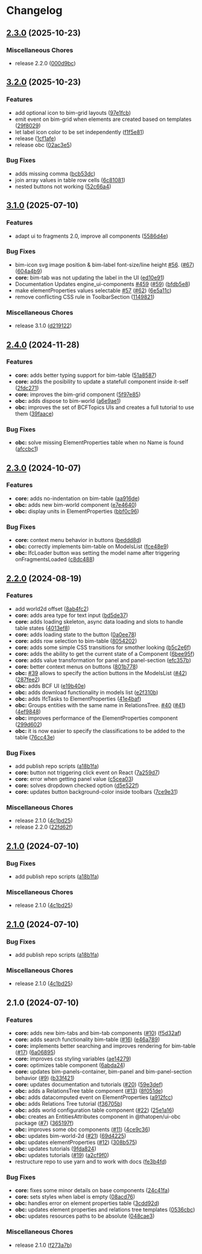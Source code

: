 # Changelog

## [2.3.0](https://github.com/ThatOpen/engine_ui-components/compare/v3.2.0...v2.3.0) (2025-10-23)


### Miscellaneous Chores

* release 2.2.0 ([000d9bc](https://github.com/ThatOpen/engine_ui-components/commit/000d9bce5ac9d9d497368ac50cdf6d2282c01b1a))

## [3.2.0](https://github.com/ThatOpen/engine_ui-components/compare/v3.1.0...v3.2.0) (2025-10-23)


### Features

* add optional icon to bim-grid layouts ([97e1fcb](https://github.com/ThatOpen/engine_ui-components/commit/97e1fcb5c9b27d948b8bf632c48604cadefe8163))
* emit event on bim-grid when elements are created based on templates ([29f8029](https://github.com/ThatOpen/engine_ui-components/commit/29f80297fe58cd082486ca4e0be06fcfcf76e252))
* let label icon color to be set independently ([f1f5e81](https://github.com/ThatOpen/engine_ui-components/commit/f1f5e81f50e16e7e13733993aa0b19b757e1638d))
* release ([1cf1afe](https://github.com/ThatOpen/engine_ui-components/commit/1cf1afe3521fc1f4bbec06741ddc938e76675bc0))
* release obc ([02ac3e5](https://github.com/ThatOpen/engine_ui-components/commit/02ac3e538cbe6f3adf59948300f1c5f4e90b084d))


### Bug Fixes

* adds missing comma ([bcb53dc](https://github.com/ThatOpen/engine_ui-components/commit/bcb53dca51596ad754e3807b52bc885b88c131f8))
* join array values in table row cells ([6c81081](https://github.com/ThatOpen/engine_ui-components/commit/6c81081c68c7f67af0983494b9c9b8d1ed30f1be))
* nested buttons not working ([52c66a4](https://github.com/ThatOpen/engine_ui-components/commit/52c66a401cec37acc331a1fae9df1d0216af3edb))

## [3.1.0](https://github.com/ThatOpen/engine_ui-components/compare/v2.4.0...v3.1.0) (2025-07-10)


### Features

* adapt ui to fragments 2.0, improve all components ([5586d4e](https://github.com/ThatOpen/engine_ui-components/commit/5586d4ebf4686e90bdc2d66c5e2ef4da98193ddd))


### Bug Fixes

* bim-icon svg image position & bim-label font-size/line height [#56](https://github.com/ThatOpen/engine_ui-components/issues/56). ([#67](https://github.com/ThatOpen/engine_ui-components/issues/67)) ([604a4b9](https://github.com/ThatOpen/engine_ui-components/commit/604a4b9991be47147eb6bc8f8407dbc01db62ac4))
* **core:** bim-tab was not updating the label in the UI ([ed10e91](https://github.com/ThatOpen/engine_ui-components/commit/ed10e910aecc12b9caabae750172a73eb707e1de))
* Documentation Updates engine_ui-components [#459](https://github.com/ThatOpen/engine_ui-components/issues/459) ([#59](https://github.com/ThatOpen/engine_ui-components/issues/59)) ([bfdb5e8](https://github.com/ThatOpen/engine_ui-components/commit/bfdb5e8912348eb6f58a66f46c4ac9e3ca300499))
* make elementProperties values selectable [#57](https://github.com/ThatOpen/engine_ui-components/issues/57) ([#62](https://github.com/ThatOpen/engine_ui-components/issues/62)) ([6e5a11c](https://github.com/ThatOpen/engine_ui-components/commit/6e5a11c8aaa930edb6dc244a1eeb9a2476469eb6))
* remove conflicting CSS rule in ToolbarSection ([1149821](https://github.com/ThatOpen/engine_ui-components/commit/1149821891b0f9613d7826581522f599d0d283bc))


### Miscellaneous Chores

* release 3.1.0 ([d219122](https://github.com/ThatOpen/engine_ui-components/commit/d2191223a0eb7b373410a95b60986868b0748625))

## [2.4.0](https://github.com/ThatOpen/engine_ui-components/compare/v2.3.0...v2.4.0) (2024-11-28)


### Features

* **core:** adds better typing support for bim-table ([51a8587](https://github.com/ThatOpen/engine_ui-components/commit/51a858722a19e2c7650a80cc93fd768af5d13d32))
* **core:** adds the posibility to update a statefull component inside it-self ([2fdc271](https://github.com/ThatOpen/engine_ui-components/commit/2fdc2710570e2813c3c8125947d933f8e701351c))
* **core:** improves the bim-grid component ([5f97e85](https://github.com/ThatOpen/engine_ui-components/commit/5f97e85897378db9478ff94b2935e5aee1263f64))
* **obc:** adds dispose to bim-world ([a6e9ae1](https://github.com/ThatOpen/engine_ui-components/commit/a6e9ae19207e8c8e07ccd6d7459cf652dc6deab2))
* **obc:** improves the set of BCFTopics UIs and creates a full tutorial to use them ([39faace](https://github.com/ThatOpen/engine_ui-components/commit/39faace28329ca24ccd7a66d37207b2fba4ee6f7))


### Bug Fixes

* **obc:** solve missing ElementProperties table when no Name is found ([afccbc1](https://github.com/ThatOpen/engine_ui-components/commit/afccbc17ef980671c32d842c2cad8911b81e1a8d))

## [2.3.0](https://github.com/ThatOpen/engine_ui-components/compare/v2.2.0...v2.3.0) (2024-10-07)


### Features

* **core:** adds no-indentation on bim-table ([aa916de](https://github.com/ThatOpen/engine_ui-components/commit/aa916de9963b8411cbd192e269f7eba103a5b9c7))
* **obc:** adds new bim-world component ([e7e4640](https://github.com/ThatOpen/engine_ui-components/commit/e7e46408584ce694918ac34ea9038d145c5690cd))
* **obc:** display units in ElementProperties ([bbf0c96](https://github.com/ThatOpen/engine_ui-components/commit/bbf0c967d92eab400a9f840e3065fba478762420))


### Bug Fixes

* **core:** context menu behavior in buttons ([beddd8d](https://github.com/ThatOpen/engine_ui-components/commit/beddd8d18f0993bc924299ab6f965cb5d888d636))
* **obc:** correctly implements bim-table on ModelsList ([fce48e9](https://github.com/ThatOpen/engine_ui-components/commit/fce48e9fbbecaccfb0bc250613d85ff05cb29e56))
* **obc:** IfcLoader button was setting the model name after triggering onFragmentsLoaded ([c8dc488](https://github.com/ThatOpen/engine_ui-components/commit/c8dc488cd947f26be8fe26a1dabbdead85ccb0d4))

## [2.2.0](https://github.com/ThatOpen/engine_ui-components/compare/v2.1.0...v2.2.0) (2024-08-19)


### Features

* add world2d offset ([8ab4fc2](https://github.com/ThatOpen/engine_ui-components/commit/8ab4fc27109ca2d3c6bf5486ebd52279c77766c0))
* **core:** adds area type for text input ([bd5de37](https://github.com/ThatOpen/engine_ui-components/commit/bd5de3769e2b711e05725c017a8e069f72d8ade2))
* **core:** adds loading skeleton, async data loading and slots to handle table states ([4013ef8](https://github.com/ThatOpen/engine_ui-components/commit/4013ef88b927a4ed99b8617c476dd71d74c8f4f3))
* **core:** adds loading state to the button ([0a0ee78](https://github.com/ThatOpen/engine_ui-components/commit/0a0ee78e6fbc1589ae4f46b1706e8967e9da699c))
* **core:** adds row selection to bim-table ([8054202](https://github.com/ThatOpen/engine_ui-components/commit/8054202008d1c10ac4a55b2a81b479ab71d7118f))
* **core:** adds some simple CSS transitions for smother looking ([b5c2e6f](https://github.com/ThatOpen/engine_ui-components/commit/b5c2e6f983107deba3d80caabdf4a147806db4c2))
* **core:** adds the ability to get the current state of a Component ([6bee95f](https://github.com/ThatOpen/engine_ui-components/commit/6bee95fbab1b9ffd68e138ac221832031a6aaa26))
* **core:** adds value transformation for panel and panel-section ([efc357b](https://github.com/ThatOpen/engine_ui-components/commit/efc357b60275b6df2f093913b65c8cacfed7f9b8))
* **core:** better context menus on buttons ([801b778](https://github.com/ThatOpen/engine_ui-components/commit/801b778f2bea8b8a5bd9ec7aba340cba08ce68e2))
* **obc:** [#39](https://github.com/ThatOpen/engine_ui-components/issues/39) allows to specify the action buttons in the ModelsList ([#42](https://github.com/ThatOpen/engine_ui-components/issues/42)) ([287fee2](https://github.com/ThatOpen/engine_ui-components/commit/287fee29e5970ef7c70308f9da92efd0c26e9618))
* **obc:** adds BCF UI ([e19b40e](https://github.com/ThatOpen/engine_ui-components/commit/e19b40e167441660ce098bb74fdf509689965229))
* **obc:** adds download functionality in models list ([e2f310b](https://github.com/ThatOpen/engine_ui-components/commit/e2f310b1295000d66817f5d79ee64fbdeafede32))
* **obc:** adds IfcTasks to ElementProperties ([41e4baf](https://github.com/ThatOpen/engine_ui-components/commit/41e4baff96c22c58d88cafa5cb96237abf4bc5dd))
* **obc:** Groups entities with the same name in RelationsTree. [#40](https://github.com/ThatOpen/engine_ui-components/issues/40) ([#41](https://github.com/ThatOpen/engine_ui-components/issues/41)) ([4ef9848](https://github.com/ThatOpen/engine_ui-components/commit/4ef9848dad57646143283318218243dcfee882d5))
* **obc:** improves performance of the ElementProperties component ([299d602](https://github.com/ThatOpen/engine_ui-components/commit/299d602854503e066c57321b2003c52fb4932589))
* **obc:** it is now easier to specify the classifications to be added to the table ([76cc43e](https://github.com/ThatOpen/engine_ui-components/commit/76cc43e760972cdd62cef2bb49e8638eb0208753))


### Bug Fixes

* add publish repo scripts ([a18b1fa](https://github.com/ThatOpen/engine_ui-components/commit/a18b1facf050746a9c95a788fc5c1cf75f0a797d))
* **core:** button not triggering click event on React ([7a259d7](https://github.com/ThatOpen/engine_ui-components/commit/7a259d7d52fe5f7d2629ee82ffa190706ca05926))
* **core:** error when getting panel value ([c5cea03](https://github.com/ThatOpen/engine_ui-components/commit/c5cea03c05ef4c36817801c451c4582946fe7810))
* **core:** solves dropdown checked option ([d5e522f](https://github.com/ThatOpen/engine_ui-components/commit/d5e522fcb6b996952d1095fb59d8e0124845705f))
* **core:** updates button background-color inside toolbars ([7ce9e31](https://github.com/ThatOpen/engine_ui-components/commit/7ce9e31f5429aa50bf8505ad636f7a582c4d4d25))


### Miscellaneous Chores

* release 2.1.0 ([4c1bd25](https://github.com/ThatOpen/engine_ui-components/commit/4c1bd251c7d7eadcca24f8aa666002ab29505f2b))
* release 2.2.0 ([22fd62f](https://github.com/ThatOpen/engine_ui-components/commit/22fd62fce4ce27586df8c5c61e11023d5f5ccb7d))

## [2.1.0](https://github.com/ThatOpen/engine_ui-components/compare/v2.1.0...v2.1.0) (2024-07-10)


### Bug Fixes

* add publish repo scripts ([a18b1fa](https://github.com/ThatOpen/engine_ui-components/commit/a18b1facf050746a9c95a788fc5c1cf75f0a797d))


### Miscellaneous Chores

* release 2.1.0 ([4c1bd25](https://github.com/ThatOpen/engine_ui-components/commit/4c1bd251c7d7eadcca24f8aa666002ab29505f2b))

## [2.1.0](https://github.com/ThatOpen/engine_ui-components/compare/v2.1.0...v2.1.0) (2024-07-10)


### Bug Fixes

* add publish repo scripts ([a18b1fa](https://github.com/ThatOpen/engine_ui-components/commit/a18b1facf050746a9c95a788fc5c1cf75f0a797d))


### Miscellaneous Chores

* release 2.1.0 ([4c1bd25](https://github.com/ThatOpen/engine_ui-components/commit/4c1bd251c7d7eadcca24f8aa666002ab29505f2b))

## 2.1.0 (2024-07-10)


### Features

* **core:** adds new bim-tabs and bim-tab components ([#10](https://github.com/ThatOpen/engine_ui-components/issues/10)) ([f5d32af](https://github.com/ThatOpen/engine_ui-components/commit/f5d32afb4598b5a5c48c03c2dbab5b51d5d36a9f))
* **core:** adds search functionality bim-table ([#16](https://github.com/ThatOpen/engine_ui-components/issues/16)) ([e46a789](https://github.com/ThatOpen/engine_ui-components/commit/e46a789644f53dcb25c11b6816741cfd0df2a82d))
* **core:** implements better searching and improves rendering for bim-table ([#17](https://github.com/ThatOpen/engine_ui-components/issues/17)) ([6a06895](https://github.com/ThatOpen/engine_ui-components/commit/6a06895326b9f1f7376bb180d11e4e6b39ea459a))
* **core:** improves css styling variables ([ae14279](https://github.com/ThatOpen/engine_ui-components/commit/ae142793d6bfbface4958e3099e8578b35f35fa5))
* **core:** optimizes table component ([6abda24](https://github.com/ThatOpen/engine_ui-components/commit/6abda243c165015bb053ee5ca0b93ddb5be07d6b))
* **core:** updates bim-panels-container, bim-panel and bim-panel-section behavior ([#9](https://github.com/ThatOpen/engine_ui-components/issues/9)) ([b33f421](https://github.com/ThatOpen/engine_ui-components/commit/b33f4214d6d7108dd4cce0b1150c3d25fa8b6171))
* **core:** updates documentation and tutorials ([#20](https://github.com/ThatOpen/engine_ui-components/issues/20)) ([59e3def](https://github.com/ThatOpen/engine_ui-components/commit/59e3def0bd14b015469c4d6456a60be6cc2cc8c9))
* **obc:** adds a RelationsTree table component ([#13](https://github.com/ThatOpen/engine_ui-components/issues/13)) ([8f051de](https://github.com/ThatOpen/engine_ui-components/commit/8f051de43818a90d14ea5c599576473b760d6463))
* **obc:** adds datacomputed event on ElementProperties ([a912fcc](https://github.com/ThatOpen/engine_ui-components/commit/a912fcc0a0c82042d12bdebd8a926ba81744a341))
* **obc:** adds Relations Tree tutorial ([f36705b](https://github.com/ThatOpen/engine_ui-components/commit/f36705ba351ebad93a4c33c1c42f7b5067458af4))
* **obc:** adds world configuration table component ([#22](https://github.com/ThatOpen/engine_ui-components/issues/22)) ([25e1a16](https://github.com/ThatOpen/engine_ui-components/commit/25e1a168792c0c93e6461c7bd649997566877c50))
* **obc:** creates an EntitiesAttributes component in @thatopen/ui-obc package ([#7](https://github.com/ThatOpen/engine_ui-components/issues/7)) ([365197f](https://github.com/ThatOpen/engine_ui-components/commit/365197fb9f709fdc1a79605453184cbda8688447))
* **obc:** improves some obc components ([#11](https://github.com/ThatOpen/engine_ui-components/issues/11)) ([4ce9c36](https://github.com/ThatOpen/engine_ui-components/commit/4ce9c36588c4f419f2463aea0289470a5b494a4b))
* **obc:** updates bim-world-2d ([#21](https://github.com/ThatOpen/engine_ui-components/issues/21)) ([69d4225](https://github.com/ThatOpen/engine_ui-components/commit/69d42250869d256bb4d955418498be67619c32ba))
* **obc:** updates elementProperties ([#12](https://github.com/ThatOpen/engine_ui-components/issues/12)) ([308b575](https://github.com/ThatOpen/engine_ui-components/commit/308b575ede60c7d6d7e35dc5e5552acc9a2632fb))
* **obc:** updates tutorials ([9fda824](https://github.com/ThatOpen/engine_ui-components/commit/9fda82457de51628637ba4d7c04603b6be165ab8))
* **obc:** updates tutorials ([#19](https://github.com/ThatOpen/engine_ui-components/issues/19)) ([a2cf9f0](https://github.com/ThatOpen/engine_ui-components/commit/a2cf9f07acc91505be81b360ecc916dd10d3e3cd))
* restructure repo to use yarn and to work with docs ([fe3b4fd](https://github.com/ThatOpen/engine_ui-components/commit/fe3b4fd793603a3a0b2b9bdceca08e53c60187c5))


### Bug Fixes

* **core:** fixes some minor details on base components ([24c41fa](https://github.com/ThatOpen/engine_ui-components/commit/24c41faa44fb349a487a0cf0b4632ffcea51bb43))
* **core:** sets styles when label is empty ([08acd76](https://github.com/ThatOpen/engine_ui-components/commit/08acd76e20584e7086107ed8fb8ab7eef3f8d5d9))
* **obc:** handles error on element properties table ([3cdd92d](https://github.com/ThatOpen/engine_ui-components/commit/3cdd92ddbdb72c245a564dfb9150efd742736fe4))
* **obc:** updates element properties and relations tree templates ([0536cbc](https://github.com/ThatOpen/engine_ui-components/commit/0536cbc88185919eeb0aaed86f3824d5482591e4))
* **obc:** updates resources paths to be absolute ([048cae3](https://github.com/ThatOpen/engine_ui-components/commit/048cae3fc3a93f35278aaab3937fa2caa8507c99))


### Miscellaneous Chores

* release 2.1.0 ([f273a7b](https://github.com/ThatOpen/engine_ui-components/commit/f273a7bc4536cf520f57f568e9a2613921b7f311))
